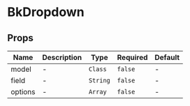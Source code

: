 # BkDropdown

## Props

<!-- @vuese:BkDropdown:props:start -->
|Name|Description|Type|Required|Default|
|---|---|---|---|---|
|model|-|`Class`|`false`|-|
|field|-|`String`|`false`|-|
|options|-|`Array`|`false`|-|

<!-- @vuese:BkDropdown:props:end -->


